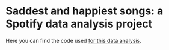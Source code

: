 # Saddest and happiest songs: a Spotify data analysis project

Here you can find the code used [for this data analysis](https://rinzewind.org/blog-en/2016/what-are-the-saddest-and-happiest-songs-a-spotify-data-analysis-project.html).
